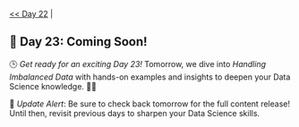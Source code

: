 [<< Day 22](../22_Decision%20Trees/22_Decision%20Trees.md) | <!--[Day 23 >>](../)-->
## 🚀 Day 23: Coming Soon!
🕒 *Get ready for an exciting Day 23!* Tomorrow, we dive into *Handling Imbalanced Data* with hands-on examples and insights to deepen your Data Science knowledge. 🔧✨

🔔 *Update Alert*: Be sure to check back tomorrow for the full content release! Until then, revisit previous days to sharpen your Data Science skills.
